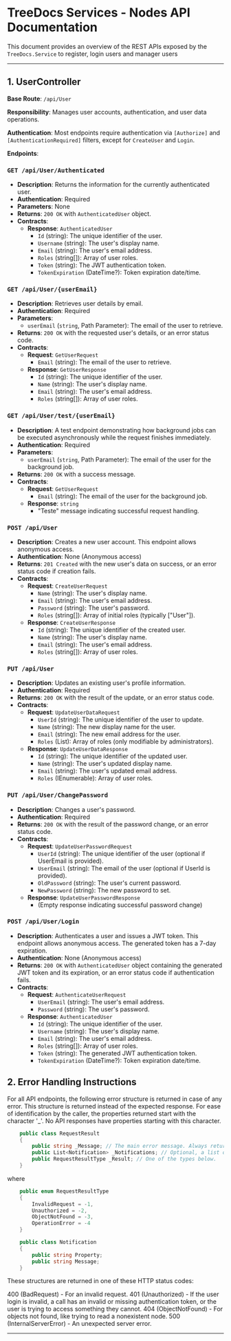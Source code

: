 # TreeDocs Services - Nodes API Documentation

This document provides an overview of the REST APIs exposed by the `TreeDocs.Service` to register, login users and manager users

---

## 1. UserController

**Base Route**: `/api/User`

**Responsibility**: Manages user accounts, authentication, and user data operations.

**Authentication**: Most endpoints require authentication via `[Authorize]` and `[AuthenticationRequired]` filters, except for `CreateUser` and `Login`.

**Endpoints**:

### `GET /api/User/Authenticated`
- **Description**: Returns the information for the currently authenticated user.
- **Authentication**: Required
- **Parameters**: None
- **Returns**: `200 OK` with `AuthenticatedUser` object.
- **Contracts**:
    - **Response**: `AuthenticatedUser`
        - `Id` (string): The unique identifier of the user.
        - `Username` (string): The user's display name.
        - `Email` (string): The user's email address.
        - `Roles` (string[]): Array of user roles.
        - `Token` (string): The JWT authentication token.
        - `TokenExpiration` (DateTime?): Token expiration date/time.

### `GET /api/User/{userEmail}`
- **Description**: Retrieves user details by email.
- **Authentication**: Required
- **Parameters**:
    - `userEmail` (`string`, Path Parameter): The email of the user to retrieve.
- **Returns**: `200 OK` with the requested user's details, or an error status code.
- **Contracts**:
    - **Request**: `GetUserRequest`
        - `Email` (string): The email of the user to retrieve.
    - **Response**: `GetUserResponse`
        - `Id` (string): The unique identifier of the user.
        - `Name` (string): The user's display name.
        - `Email` (string): The user's email address.
        - `Roles` (string[]): Array of user roles.

### `GET /api/User/test/{userEmail}`
- **Description**: A test endpoint demonstrating how background jobs can be executed asynchronously while the request finishes immediately.
- **Authentication**: Required
- **Parameters**:
    - `userEmail` (`string`, Path Parameter): The email of the user for the background job.
- **Returns**: `200 OK` with a success message.
- **Contracts**:
    - **Request**: `GetUserRequest`
        - `Email` (string): The email of the user for the background job.
    - **Response**: `string`
        - "Teste" message indicating successful request handling.

### `POST /api/User`
- **Description**: Creates a new user account. This endpoint allows anonymous access.
- **Authentication**: None (Anonymous access)
- **Returns**: `201 Created` with the new user's data on success, or an error status code if creation fails.
- **Contracts**:
    - **Request**: `CreateUserRequest`
        - `Name` (string): The user's display name.
        - `Email` (string): The user's email address.
        - `Password` (string): The user's password.
        - `Roles` (string[]): Array of initial roles (typically ["User"]).
    - **Response**: `CreateUserResponse`
        - `Id` (string): The unique identifier of the created user.
        - `Name` (string): The user's display name.
        - `Email` (string): The user's email address.
        - `Roles` (string[]): Array of user roles.

### `PUT /api/User`
- **Description**: Updates an existing user's profile information.
- **Authentication**: Required
- **Returns**: `200 OK` with the result of the update, or an error status code.
- **Contracts**:
    - **Request**: `UpdateUserDataRequest`
        - `UserId` (string): The unique identifier of the user to update.
        - `Name` (string): The new display name for the user.
        - `Email` (string): The new email address for the user.
        - `Roles` (List<string>): Array of roles (only modifiable by administrators).
    - **Response**: `UpdateUserDataResponse`
        - `Id` (string): The unique identifier of the updated user.
        - `Name` (string): The user's updated display name.
        - `Email` (string): The user's updated email address.
        - `Roles` (IEnumerable<string>): Array of user roles.

### `PUT /api/User/ChangePassword`
- **Description**: Changes a user's password.
- **Authentication**: Required
- **Returns**: `200 OK` with the result of the password change, or an error status code.
- **Contracts**:
    - **Request**: `UpdateUserPasswordRequest`
        - `UserId` (string): The unique identifier of the user (optional if UserEmail is provided).
        - `UserEmail` (string): The email of the user (optional if UserId is provided).
        - `OldPassword` (string): The user's current password.
        - `NewPassword` (string): The new password to set.
    - **Response**: `UpdateUserPasswordResponse`
        - (Empty response indicating successful password change)

### `POST /api/User/Login`
- **Description**: Authenticates a user and issues a JWT token. This endpoint allows anonymous access. The generated token has a 7-day expiration.
- **Authentication**: None (Anonymous access)
- **Returns**: `200 OK` with `AuthenticatedUser` object containing the generated JWT token and its expiration, or an error status code if authentication fails.
- **Contracts**:
    - **Request**: `AuthenticateUserRequest`
        - `UserEmail` (string): The user's email address.
        - `Password` (string): The user's password.
    - **Response**: `AuthenticatedUser`
        - `Id` (string): The unique identifier of the user.
        - `Username` (string): The user's display name.
        - `Email` (string): The user's email address.
        - `Roles` (string[]): Array of user roles.
        - `Token` (string): The generated JWT authentication token.
        - `TokenExpiration` (DateTime?): Token expiration date/time.

## 2. Error Handling Instructions
For all API endpoints, the following error structure is returned in case of any error. This structure is returned instead of the expected response. For ease of identification by the caller, the properties returned start with the character '_'. No API responses have properties starting with this character.

```c#
    public class RequestResult
    {
        public string _Message; // The main error message. Always returned.
        public List<Notification> _Notifications; // Optional, a list of notifications or errors, useful for toast messages.
        public RequestResultType _Result; // One of the types below.
    }
```
where
```c# 
    public enum RequestResultType
    { 
        InvalidRequest = -1,
        Unauthorized = -2,
        ObjectNotFound = -3,
        OperationError = -4
    }

    public class Notification
    {
        public string Property;
        public string Message;
    }
```

These structures are returned in one of these HTTP status codes:

400 (BadRequest) - For an invalid request.
401 (Unauthorized) - If the user login is invalid, a call has an invalid or missing authentication token, or the user is trying to access something they cannot.
404 (ObjectNotFound) - For objects not found, like trying to read a nonexistent node.
500 (InternalServerError) - An unexpected server error.


---
